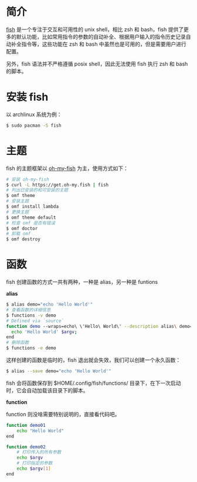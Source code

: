 # 简介

[fish](https://fishshell.com/) 是一个专注于交互和可用性的 unix shell，相比 zsh 和 bash，fish 提供了更多的默认功能，比如常用指令的参数的自动补全、根据用户输入的指令历史记录自动补全指令等，这些功能在 zsh 和 bash 中虽然也是可用的，但是需要用户进行配置。

另外，fish 语法并不严格遵循 posix shell，因此无法使用 fish 执行 zsh 和 bash 的脚本。

# 安装 fish

以 archlinux 系统为例：

```bash
$ sudo pacman -S fish
```

# 主题

fish 的主题框架以 [oh-my-fish](https://github.com/oh-my-fish/oh-my-fish) 为主，使用方式如下：

```bash
# 安装 oh-my-fish
$ curl -L https://get.oh-my.fish | fish
# 列出已安装的和可安装的主题
$ omf theme
# 安装主题
$ omf install lambda
# 更换主题
$ omf theme default
# 检查 omf 是否有错误
$ omf doctor
# 卸载 omf
$ omf destroy
```

# 函数

fish 创建函数的方式一共有两种，一种是 alias，另一种是 funtions

**alias**

```bash
$ alias demo="echo 'Hello World'"
# 查看函数的详细信息
$ functions -v demo
# Defined via `source`
function demo --wraps=echo\ \'Hello\ World\' --description alias\ demo=echo\ \'Hello\ World\'
  echo 'Hello World' $argv; 
end
# 删除函数
$ functions -e demo
```

这样创建的函数是临时的，fish 退出就会失效，我们可以创建一个永久函数：

```bash
$ alias --save demo="echo 'Hello World'"
```

fish 会将函数保存到 $HOME/.config/fish/functions/ 目录下，在下一次启动时，它会自动加载该目录下的脚本。

**function**

function 则没啥需要特别说明的，直接看代码吧。

```bash
function demo01
	echo "Hello World"
end

function demo02
	# 打印传入的所有参数
	echo $argv
	# 打印指定的参数
	echo $argv[1]
end
```


